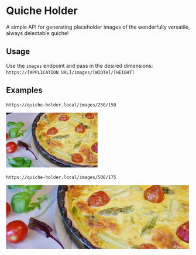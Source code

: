 # Quiche Holder

A simple API for generating placeholder images of the wonderfully versatile, always delectable quiche!

## Usage

Use the `images` endpoint and pass in the desired dimensions: `https://[APPLICATION URL]/images/[WIDTH]/[HEIGHT]`

## Examples

`https://quiche-holder.local/images/250/150`

<img src="storage/examples/quiche-250x150.jpg" width="250" height="150">


`https://quiche-holder.local/images/500/175`

<img src="storage/examples/quiche-500x175.jpg" width="500" height="175">
